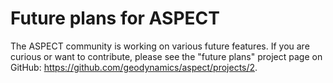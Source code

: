 # Future plans for ASPECT

The ASPECT community is working on various
future features. If you are curious or want to contribute, please see the
"future plans" project page on GitHub:
<https://github.com/geodynamics/aspect/projects/2>.
